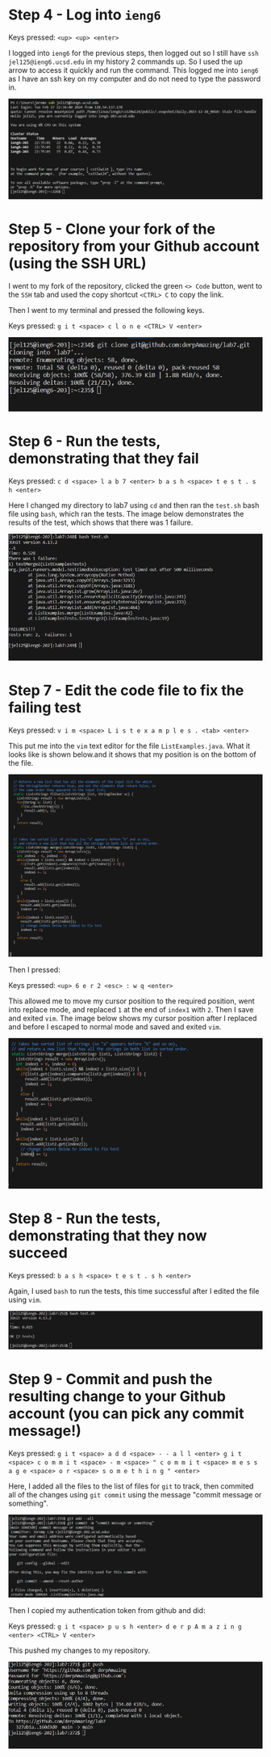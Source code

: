 # Step 4 - Log into ```ieng6```

Keys pressed: ```<up> <up> <enter>```

I logged into ```ieng6``` for the previous steps, then logged out so I still have ```ssh jel125@ieng6.ucsd.edu``` in my history 2 commands up. So I used the up arrow to access it quickly and run the command. This logged me into ```ieng6``` as I have an ssh key on my computer and do not need to type the password in.

![Image](lab7step4.png)

# Step 5 - Clone your fork of the repository from your Github account (using the SSH URL)

I went to my fork of the repository, clicked the green ```<> Code``` button, went to the ```SSH``` tab and used the copy shortcut ```<CTRL> C``` to copy the link.

Then I went to my terminal and pressed the following keys.

Keys pressed: ```g i t <space> c l o n e <CTRL> V <enter>```

![Image](lab7step5.png)

# Step 6 - Run the tests, demonstrating that they fail

Keys pressed: ```c d <space> l a b 7 <enter> b a s h <space> t e s t . s h <enter>```

Here I changed my directory to lab7 using ```cd``` and then ran the ```test.sh``` bash file using ```bash```, which ran the tests. The image below demonstrates the results of the test, which shows that there was 1 failure.

![Image](lab7step6.png)

# Step 7 - Edit the code file to fix the failing test

Keys pressed: ```v i m <space> L i s t e x a m p l e s . <tab> <enter>```

This put me into the ```vim``` text editor for the file ```ListExamples.java```. What it looks like is shown below.and it shows that my position is on the bottom of the file. 

![Image](lab7step7p1.png)

Then I pressed:

Keys pressed: ```<up> 6 e r 2 <esc> : w q <enter>```

This allowed me to move my cursor position to the required position, went into replace mode, and replaced ```1``` at the end of ```index1``` with ```2```. Then I save and exited ```vim```. The image below shows my cursor position after I replaced and before I escaped to normal mode and saved and exited ```vim```.

![Image](lab7step7p2.png)

# Step 8 - Run the tests, demonstrating that they now succeed

Keys pressed: ```b a s h <space> t e s t . s h <enter>```

Again, I used ```bash``` to run the tests, this time successful after I edited the file using ```vim```.

![Image](lab7step8.png)

# Step 9 - Commit and push the resulting change to your Github account (you can pick any commit message!)

Keys pressed: ```g i t <space> a d d <space> - - a l l <enter> g i t <space> c o m m i t <space> - m <space> " c o m m i t <space> m e s s a g e <space> o r <space> s o m e t h i n g " <enter>```

Here, I added all the files to the list of files for ```git``` to track, then commited all of the changes using ```git commit``` using the message "commit message or something".

![Image](lab7step9p1.png)

Then I copied my authentication token from github and did:

Keys pressed: ```g i t <space> p u s h <enter> d e r p A m a z i n g <enter> <CTRL> V <enter>```

This pushed my changes to my repository.

![Image](lab7step9p2.png)
